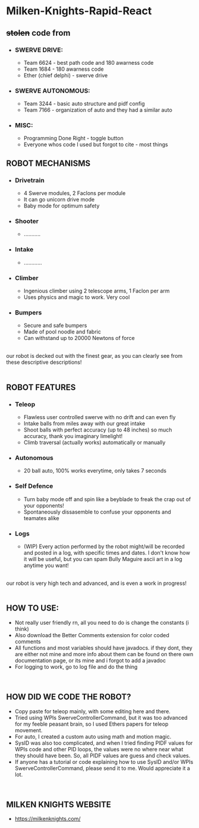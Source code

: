 # Milken-Knights-Rapid-React
## ~~stolen~~ code from
- ### SWERVE DRIVE:
     - Team 6624 - best path code and 180 awarness code
     - Team 1684 - 180 awarness code
     - Ether (chief delphi) - swerve drive  
- ### SWERVE AUTONOMOUS:
     - Team 3244 - basic auto structure and pidf config
     - Team 7166 - organization of auto and they had a similar auto
- ### MISC:
     - Programming Done Right - toggle button
     - Everyone whos code I used but forgot to cite - most things

## ROBOT MECHANISMS
- ### Drivetrain
     - 4 Swerve modules, 2 Faclons per module
     - It can go unicorn drive mode
     - Baby mode for optimum safety
- ### Shooter
     - ...........
- ### Intake
     - ............
- ### Climber
     - Ingenious climber using 2 telescope arms, 1 Faclon per arm
     - Uses physics and magic to work. Very cool
- ### Bumpers
     - Secure and safe bumpers
     - Made of pool noodle and fabric
     - Can withstand up to 20000 Newtons of force
<br/>
our robot is decked out with the finest gear, as you can clearly see from these descriptive descriptions!
<br/>
<br/>

## ROBOT FEATURES
- ### Teleop
     - Flawless user controlled swerve with no drift and can even fly
     - Intake balls from miles away with our great intake
     - Shoot balls with perfect accuracy (up to 48 inches) so much accuracy, thank you imaginary limelight!
     - Climb traversal (actually works) automatically or manually
- ### Autonomous
     - 20 ball auto, 100% works everytime, only takes 7 seconds
- ### Self Defence
     - Turn baby mode off and spin like a beyblade to freak the crap out of your opponents!
     - Spontaneously dissasemble to confuse your opponents and teamates alike
- ### Logs
     - (WIP) Every action performed by the robot might/will be recorded and posted in a log, with specific times and dates. I don't know how it will be useful, but you can spam Bully Maguire ascii art in a log anytime you want! 
<br/>
our robot is very high tech and advanced, and is even a work in progress!
<br/>
<br/>

## HOW TO USE:
- Not really user friendly rn, all you need to do is change the constants (i think)
- Also download the Better Comments extension for color coded comments
- All functions and most variables should have javadocs. if they dont, they are either not mine and more info about them can be found on there own documentation page, or its mine and i forgot to add a javadoc
- For logging to work, go to log file and do the thing
<br/>

## HOW DID WE CODE THE ROBOT?
- Copy paste for teleop mainly, with some editing here and there.
- Tried using WPIs SwerveControllerCommand, but it was too advanced for my feeble peasant brain, so I used Ethers papers for teleop movement.
- For auto, I created a custom auto using math and motion magic.
- SysID was also too complicated, and when I tried finding PIDF values for WPIs code and other PID loops, the values were no where near what they should have been. So, all PIDF values are guess and check values.
- If anyone has a tutorial or code explaining how to use SysID and/or WPIs SwerveControllerCommand, please send it to me. Would appreciate it a lot.
<br/>

## MILKEN KNIGHTS WEBSITE
- https://milkenknights.com/

